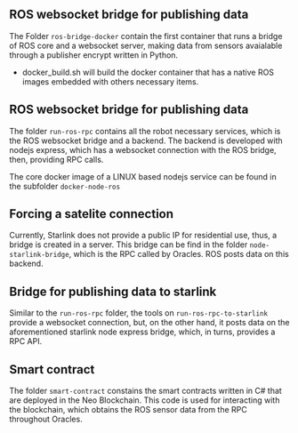 ## ROS websocket bridge for publishing data

The Folder `ros-bridge-docker` contain the first container that runs a bridge of ROS core and a websocket server, making data from sensors avaialable through a publisher encrypt written in Python.

* docker_build.sh will build the docker container that has a native ROS images embedded with others necessary items.

## ROS websocket bridge for publishing data
The folder `run-ros-rpc` contains all the robot necessary services, which is the ROS websocket bridge and a backend.
The backend is developed with nodejs express, which has a websocket connection with the ROS bridge, then,
providing RPC calls.

The core docker image of a LINUX based nodejs service can be found in the subfolder `docker-node-ros`

## Forcing a satelite connection
Currently, Starlink does not provide a public IP for residential use, thus, a bridge is created in a server.
This bridge can be find in the folder `node-starlink-bridge`, which is the RPC called by Oracles.
ROS posts data on this backend.

## Bridge for publishing data to starlink 
Similar to the `run-ros-rpc` folder, the tools on `run-ros-rpc-to-starlink` provide a websocket connection, but, on the other hand,
it posts data on the aforementioned starlink node express bridge, which, in turns, provides a RPC API.

## Smart contract

The folder `smart-contract` constains the smart contracts written in C# that are deployed in the Neo Blockchain.
This code is used for interacting with the blockchain, which obtains the ROS sensor data from the RPC throughout Oracles.

